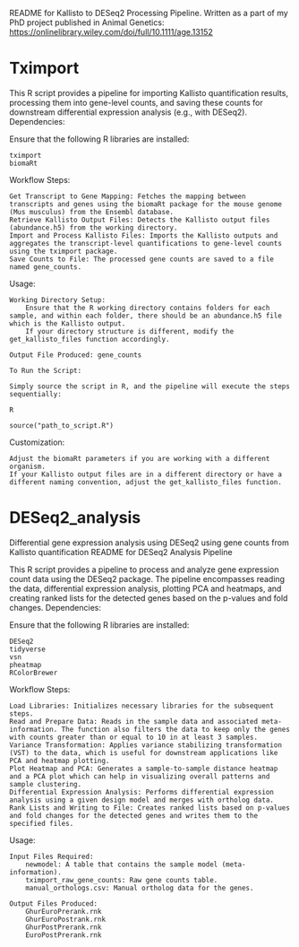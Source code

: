 README for Kallisto to DESeq2 Processing Pipeline. Written as a part of my PhD project published in Animal Genetics:
https://onlinelibrary.wiley.com/doi/full/10.1111/age.13152

# Tximport

This R script provides a pipeline for importing Kallisto quantification results, processing them into gene-level counts, and saving these counts for downstream differential expression analysis (e.g., with DESeq2).
Dependencies:

Ensure that the following R libraries are installed:

    tximport
    biomaRt

Workflow Steps:

    Get Transcript to Gene Mapping: Fetches the mapping between transcripts and genes using the biomaRt package for the mouse genome (Mus musculus) from the Ensembl database.
    Retrieve Kallisto Output Files: Detects the Kallisto output files (abundance.h5) from the working directory.
    Import and Process Kallisto Files: Imports the Kallisto outputs and aggregates the transcript-level quantifications to gene-level counts using the tximport package.
    Save Counts to File: The processed gene counts are saved to a file named gene_counts.

Usage:

    Working Directory Setup:
        Ensure that the R working directory contains folders for each sample, and within each folder, there should be an abundance.h5 file which is the Kallisto output.
        If your directory structure is different, modify the get_kallisto_files function accordingly.

    Output File Produced: gene_counts

    To Run the Script:

    Simply source the script in R, and the pipeline will execute the steps sequentially:

    R

    source("path_to_script.R")

Customization:

    Adjust the biomaRt parameters if you are working with a different organism.
    If your Kallisto output files are in a different directory or have a different naming convention, adjust the get_kallisto_files function.


# DESeq2_analysis
Differential gene expression analysis using DESeq2 using gene counts from Kallisto quantification
README for DESeq2 Analysis Pipeline

This R script provides a pipeline to process and analyze gene expression count data using the DESeq2 package. The pipeline encompasses reading the data, differential expression analysis, plotting PCA and heatmaps, and creating ranked lists for the detected genes based on the p-values and fold changes.
Dependencies:

Ensure that the following R libraries are installed:

    DESeq2
    tidyverse
    vsn
    pheatmap
    RColorBrewer

Workflow Steps:

    Load Libraries: Initializes necessary libraries for the subsequent steps.
    Read and Prepare Data: Reads in the sample data and associated meta-information. The function also filters the data to keep only the genes with counts greater than or equal to 10 in at least 3 samples.
    Variance Transformation: Applies variance stabilizing transformation (VST) to the data, which is useful for downstream applications like PCA and heatmap plotting.
    Plot Heatmap and PCA: Generates a sample-to-sample distance heatmap and a PCA plot which can help in visualizing overall patterns and sample clustering.
    Differential Expression Analysis: Performs differential expression analysis using a given design model and merges with ortholog data.
    Rank Lists and Writing to File: Creates ranked lists based on p-values and fold changes for the detected genes and writes them to the specified files.

Usage:

    Input Files Required:
        newmodel: A table that contains the sample model (meta-information).
        tximport_raw_gene_counts: Raw gene counts table.
        manual_orthologs.csv: Manual ortholog data for the genes.

    Output Files Produced:
        GhurEuroPrerank.rnk
        GhurEuroPostrank.rnk
        GhurPostPrerank.rnk
        EuroPostPrerank.rnk
